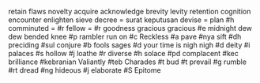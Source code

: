retain
flaws
novelty
acquire
acknowledge
brevity 
levity
retention
cognition
encounter
enlighten
sieve 
decree = surat keputusan
devise = plan
#h
comminuted = 
#r
fellow = 
#r goodness gracious
gracious 
#e midnight dew
dew
bended knee
#p
rambler
run on
#c
Reckless
#a
pave
#nya
sift
#dh
preciding
#sul
conjure
#b fools
sages
#d your time is nigh
nigh
#d
deity
#i
palaces
#s
hollow
#j
loathe
#r
diverse
#h
solace
#pd
complacent
#kec
brilliance
#kebranian
Valiantly
#teb
Charades
#t
bud
#t
prevail
#g
rumble 
#rt
dread
#ng
hideous
#j
elaborate
#S
Epitome